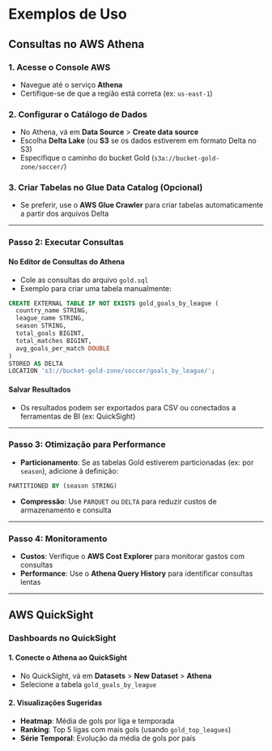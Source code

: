 # Exemplos de Uso

## Consultas no AWS Athena

### 1. Acesse o Console AWS
- Navegue até o serviço **Athena**
- Certifique-se de que a região está correta (ex: `us-east-1`)

### 2. Configurar o Catálogo de Dados
- No Athena, vá em **Data Source** > **Create data source**
- Escolha **Delta Lake** (ou **S3** se os dados estiverem em formato Delta no S3)
- Especifique o caminho do bucket Gold (`s3a://bucket-gold-zone/soccer/`)

### 3. Criar Tabelas no Glue Data Catalog (Opcional)
- Se preferir, use o **AWS Glue Crawler** para criar tabelas automaticamente a partir dos arquivos Delta

---

### Passo 2: Executar Consultas

#### No Editor de Consultas do Athena
- Cole as consultas do arquivo `gold.sql`
- Exemplo para criar uma tabela manualmente:

```sql
CREATE EXTERNAL TABLE IF NOT EXISTS gold_goals_by_league (
  country_name STRING,
  league_name STRING,
  season STRING,
  total_goals BIGINT,
  total_matches BIGINT,
  avg_goals_per_match DOUBLE
)
STORED AS DELTA
LOCATION 's3://bucket-gold-zone/soccer/goals_by_league/';
```

#### Salvar Resultados
- Os resultados podem ser exportados para CSV ou conectados a ferramentas de BI (ex: QuickSight)

---

### Passo 3: Otimização para Performance
- **Particionamento**: Se as tabelas Gold estiverem particionadas (ex: por `season`), adicione à definição:

```sql
PARTITIONED BY (season STRING)
```

- **Compressão**: Use `PARQUET` ou `DELTA` para reduzir custos de armazenamento e consulta

---

### Passo 4: Monitoramento
- **Custos**: Verifique o **AWS Cost Explorer** para monitorar gastos com consultas
- **Performance**: Use o **Athena Query History** para identificar consultas lentas

---

## AWS QuickSight

### Dashboards no QuickSight

#### 1. Conecte o Athena ao QuickSight
- No QuickSight, vá em **Datasets** > **New Dataset** > **Athena**
- Selecione a tabela `gold_goals_by_league`

#### 2. Visualizações Sugeridas
- **Heatmap**: Média de gols por liga e temporada
- **Ranking**: Top 5 ligas com mais gols (usando `gold_top_leagues`)
- **Série Temporal**: Evolução da média de gols por país